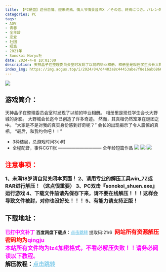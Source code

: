 ```yaml
---
title: 【PC硬盘】这份恋情、迎来终焉。情人节情景音声X ／その恋、終焉につき。バレンタインシチュエーションボイスX
categories: PC
tags:
- ADV
- 青春
- 全年龄
- 恋爱
- 社团
- 短篇
- 2021年
- Sonokoi Horyu社
date: 2024-4-8 10:01:00
description: 天神晶子在整理委员会室时发现了以前的毕业相册。相册里是现任学生会长大野城的身影。大野城会长迄今已创造了许多奇迹。然而，其真相仍然笼罩在谜团之中。“大家是不是对我的真实身份感到好奇呢？”
index_img: https://img.acgus.top/i/2024/04/d4403a8c44453abe7f8e16ab68660d70.webp
---
```

![](https://img.acgus.top/i/2024/04/d4403a8c44453abe7f8e16ab68660d70.webp)
## 游戏简介：
天神晶子在整理委员会室时发现了以前的毕业相册。
相册里是现任学生会长大野城的身影。
大野城会长迄今已创造了许多奇迹。
然而，其真相仍然笼罩在谜团之中。
“大家是不是对我的真实身份感到好奇呢？”
会长的出现揭示了令人震惊的真相。
“最后，和我约会吧！！”
- 3种结局，总游戏时间3小时
- 全程配音，事件CG11张
——————————
全年龄短篇作品
![](https://img.acgus.top/i/2024/04/b1f29301661cdfef8f81bf55daceb156.webp)
![](https://img.acgus.top/i/2024/04/9eca97395f2143edea71eb1545b70c00.webp)
![](https://img.acgus.top/i/2024/04/b32cecb4754aba05d52ca2dd089a32b8.webp)





## <font color=#FF0000 >注意事项：</font>
<font size=3><b>1、未满18岁请自觉关闭本页面！
2、请用专业的解压工具win_7Z或RAR进行解压！（这点很重要）
3、PC双击『sonokoi_shuen.exe』运行游戏
4、下载文件前请先保存下来，请不要在线解压！！！这样会导致文件被封，对你也没好处！！！
5、有能力请支持正版！</b></font>

## 下载地址：
<font color=#FF00FF size=3><b>已打中文补丁</b></font>
<b>百度网盘下载点：</b><a href="https://pan.baidu.com/s/1Vj8nF0INUblprWFnT-y0Wg?pwd=21r6" style="color: #87CEEB;"><b>点击跳转</b></a> 提取码:21r6
<a style="padding: 0" href="https://post.qingju.org/AD/"><img style="max-width:100%" src="https://img.acgus.top/i/2024/07/478f689b8021d8d499ab43d21acf137a.gif" alt=""></a>
<b><font color=#FF0000 size=4>网站所有资源解压密码均为</b></font><b><font color=#FF00FF size=4>qingju</font><font color=#FF0000 ></font></b><br><b><font color=#FF00FF size=4>本站所有文件均为lz4加密格式，不看必解压失败！！请务必阅读以下教程。</b></font><br><b><font color=#000 size=4>解压教程：</b><a href="https://post.qingju.org/tutorial/000/" style="color: #87CEEB;"><b>点击跳转</b></a>
